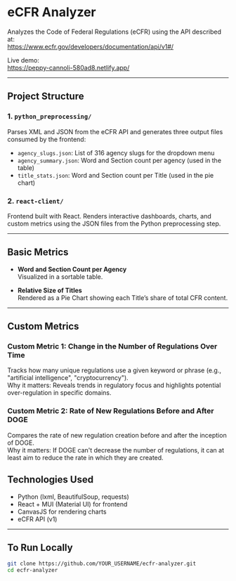 # eCFR Analyzer

Analyzes the Code of Federal Regulations (eCFR) using the API described at:  
https://www.ecfr.gov/developers/documentation/api/v1#/

Live demo:  
https://peppy-cannoli-580ad8.netlify.app/

---

## Project Structure

### 1. `python_preprocessing/`
Parses XML and JSON from the eCFR API and generates three output files consumed by the frontend:

- `agency_slugs.json`: List of 316 agency slugs for the dropdown menu
- `agency_summary.json`: Word and Section count per agency (used in the table)
- `title_stats.json`: Word and Section count per Title (used in the pie chart)

### 2. `react-client/`
Frontend built with React. Renders interactive dashboards, charts, and custom metrics using the JSON files from the Python preprocessing step.

---

## Basic Metrics

- **Word and Section Count per Agency**  
  Visualized in a sortable table.

- **Relative Size of Titles**  
  Rendered as a Pie Chart showing each Title’s share of total CFR content.

---

## Custom Metrics

### Custom Metric 1: Change in the Number of Regulations Over Time
Tracks how many unique regulations use a given keyword or phrase (e.g., "artificial intelligence", "cryptocurrency").  
Why it matters: Reveals trends in regulatory focus and highlights potential over-regulation in specific domains.

### Custom Metric 2: Rate of New Regulations Before and After DOGE
Compares the rate of new regulation creation before and after the inception of DOGE.  
Why it matters: If DOGE can't decrease the number of regulations, it can at least aim to reduce the rate in which they are created.

## Technologies Used

- Python (lxml, BeautifulSoup, requests)
- React + MUI (Material UI) for frontend
- CanvasJS for rendering charts
- eCFR API (v1)

---

## To Run Locally

```bash
git clone https://github.com/YOUR_USERNAME/ecfr-analyzer.git
cd ecfr-analyzer
